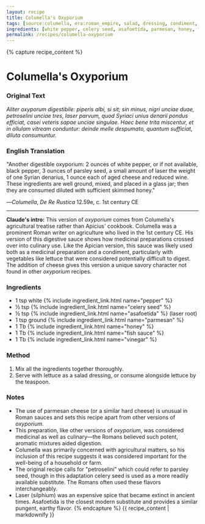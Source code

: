 ```yaml
---
layout: recipe
title: Columella's Oxyporium
tags: [source:columella, era:roman_empire, salad, dressing, condiment, digestive]
ingredients: [white pepper, celery seed, asafoetida, parmesan, honey, fish sauce, vinegar]
permalink: /recipes/columella-oxyporium
---
```


{% capture recipe_content %}
# Columella's Oxyporium

### Original Text
*Aliter oxyporum digestibile: piperis albi, si sit; sin minus, nigri unciae duae, petroselini unciae tres, laser parvum, quod Syriaci unius denarii pondus efficiat, casei veteris sapae unciae singulae. Haec bene trita miscentur, et in ollulam vitream conduntur: deinde melle despumato, quantum sufficiat, diluta consumuntur.*

### English Translation
"Another digestible oxyporium: 2 ounces of white pepper, or if not available, black pepper, 3 ounces of parsley seed, a small amount of laser the weight of one Syrian denarius, 1 ounce each of aged cheese and reduced wine. These ingredients are well ground, mixed, and placed in a glass jar; then they are consumed diluted with sufficient skimmed honey."

—*Columella*, *De Re Rustica* 12.59e, c. 1st century CE

___

**Claude's intro:** This version of *oxyporium* comes from Columella's agricultural treatise rather than Apicius' cookbook. Columella was a prominent Roman writer on agriculture who lived in the 1st century CE. His version of this digestive sauce shows how medicinal preparations crossed over into culinary use. Like the Apician version, this sauce was likely used both as a medicinal preparation and a condiment, particularly with vegetables like lettuce that were considered potentially difficult to digest. The addition of cheese gives this version a unique savory character not found in other *oxyporium* recipes.

### Ingredients
- 1 tsp white {% include ingredient_link.html name="pepper" %}
- ½ tsp {% include ingredient_link.html name="celery seed" %}
- ½ tsp {% include ingredient_link.html name="asafoetida" %} (laser root)
- 1 tsp ground {% include ingredient_link.html name="parmesan" %}
- 1 Tb {% include ingredient_link.html name="honey" %}
- 1 Tb {% include ingredient_link.html name="fish sauce" %}
- 1 Tb {% include ingredient_link.html name="vinegar" %}

### Method
1. Mix all the ingredients together thoroughly.
2. Serve with lettuce as a salad dressing, or consume alongside lettuce by the teaspoon.

### Notes
- The use of parmesan cheese (or a similar hard cheese) is unusual in Roman sauces and sets this recipe apart from other versions of *oxyporium*.
- This preparation, like other versions of *oxyporium*, was considered medicinal as well as culinary—the Romans believed such potent, aromatic mixtures aided digestion.
- Columella was primarily concerned with agricultural matters, so his inclusion of this recipe suggests it was considered important for the well-being of a household or farm.
- The original recipe calls for "petroselini" which could refer to parsley seed, though in this adaptation celery seed is used as a more readily available substitute. The Romans often used these flavors interchangeably.
- Laser (silphium) was an expensive spice that became extinct in ancient times. Asafoetida is the closest modern substitute and provides a similar pungent, earthy flavor.
{% endcapture %}
{{ recipe_content | markdownify }}